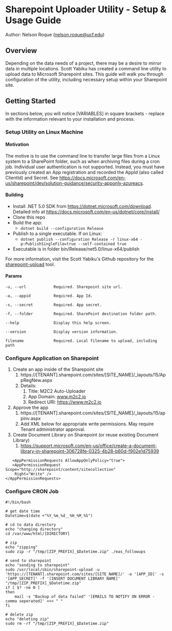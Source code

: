# Sharepoint Uploader Utility - Setup & Usage Guide

Author: Nelson Roque (nelson.roque@ucf.edu)

## Overview

Depending on the data needs of a project, there may be a desire to mirror data in multiple locations. Scott Yabiku has created a command line utility to upload data to Microsoft Sharepoint sites. This guide will walk you through configuration of the utility, including necessary setup within your Sharepoint site.

## Getting Started

In sections below, you will notice [VARIABLES] in square brackets - replace with the information relevant to your installation and process.

### Setup Utility on Linux Machine

#### Motivation

The motive is to use the command line to transfer large files from a Linux system to a SharePoint folder, such as when archiving files during a cron job. Individual user authentication is not supported. Instead, you must have previously created an App registration and recorded the AppId (also called ClientId) and Secret. See https://docs.microsoft.com/en-us/sharepoint/dev/solution-guidance/security-apponly-azureacs.

#### Building

- Install .NET 5.0 SDK from https://dotnet.microsoft.com/download. Detailed info at https://docs.microsoft.com/en-us/dotnet/core/install/
- Clone this repo
- Build the app:
  - `dotnet build --configuration Release`
- Publish to a single executable. If on Linux:
  - `dotnet publish --configuration Release -r linux-x64 -p:PublishSingleFile=true --self-contained true`
- Executable is in folder bin/Release/net5.0/linux-x64/publish

For more information, visit the Scott Yabiku's Github repository for the [sharepoint-upload](https://github.com/syabiku/sharepoint-upload) tool.

#### Params

```
-u, --url            Required. Sharepoint site url.

-a, --appid          Required. App Id.

-s, --secret         Required. App secret.

-f, --folder         Required. SharePoint destination folder path.

--help               Display this help screen.

--version            Display version information.

filename             Required. Local filename to upload, including path

```

### Configure Application on Sharepoint

1. Create an app inside of the Sharepoint site
   1. https://[TENANT].sharepoint.com/sites/[SITE_NAME]/_layouts/15/AppRegNew.aspx 
   2. Details:
      1. Title: M2C2 Auto-Uploader
      2. App Domain: www.m2c2.io
      3. Redirect URI: https://www.m2c2.io
2. Approve the app
   1. https://[TENANT].sharepoint.com/sites/[SITE_NAME]/_layouts/15/appinv.aspx
   2. Add XML below for appropriate write permissions. May require Tenant administrator approval.
3. Create Document Library on Sharepoint (or reuse existing Document Library)
   1. https://support.microsoft.com/en-us/office/create-a-document-library-in-sharepoint-306728fe-0325-4b28-b60d-f902e1d75939 

```
   <AppPermissionRequests AllowAppOnlyPolicy="true"> 
   <AppPermissionRequest Scope="http://sharepoint/content/sitecollection"
    Right="Write" />
</AppPermissionRequests>

```

### Configure CRON Job

```
#!/bin/bash

# get date time
Datetime=$(date +"%Y_%m_%d__%H_%M_%S")

# cd to data directory
echo "changing directory"
cd /var/www/html/[DIRECTORY]

# zip
echo "zipping"
sudo zip -r "/tmp/[ZIP_PREFIX]_$Datetime.zip" ./eas_followups

# send to sharepoint
echo "sending to sharepoint"
sudo /usr/local/sbin/sharepoint-upload -u 'https://[TENANT].sharepoint.com/sites/[SITE_NAME]/' -a '[APP_ID]' -s '[APP_SECRET]' -f '[INSERT DOCUMENT LIBRARY NAME]' "/tmp/[ZIP_PREFIX]_$Datetime.zip"
if [ $? -ne 0 ]
then
    mail -s "Backup of data failed" '[EMAILS TO NOTIFY ON ERROR - comma seperated]' <<< " "
fi

# delete zip
echo "deleting zip"
sudo rm -rf "/tmp/[ZIP_PREFIX]_$Datetime.zip"
```